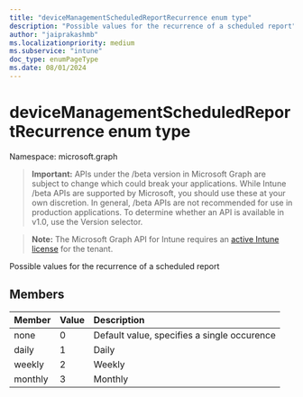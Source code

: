 ```yaml
---
title: "deviceManagementScheduledReportRecurrence enum type"
description: "Possible values for the recurrence of a scheduled report"
author: "jaiprakashmb"
ms.localizationpriority: medium
ms.subservice: "intune"
doc_type: enumPageType
ms.date: 08/01/2024
---
```


# deviceManagementScheduledReportRecurrence enum type

Namespace: microsoft.graph

> **Important:** APIs under the /beta version in Microsoft Graph are subject to change which could break your applications. While Intune /beta APIs are supported by Microsoft, you should use these at your own discretion. In general, /beta APIs are not recommended for use in production applications. To determine whether an API is available in v1.0, use the Version selector.

> **Note:** The Microsoft Graph API for Intune requires an [active Intune license](https://go.microsoft.com/fwlink/?linkid=839381) for the tenant.

Possible values for the recurrence of a scheduled report

## Members
|Member|Value|Description|
|:---|:---|:---|
|none|0|Default value, specifies a single occurence|
|daily|1|Daily|
|weekly|2|Weekly|
|monthly|3|Monthly|
